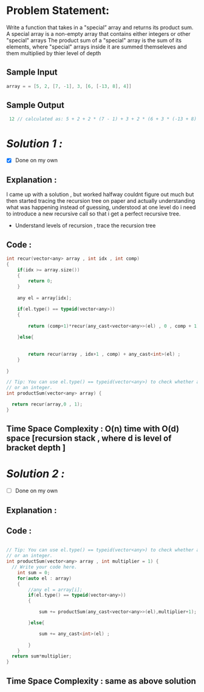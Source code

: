 # Problem Statement:

Write a function that takes in a "special” array and returns its product sum. A special array is a
non-empty array that contains either integers or other "special" arrays The product sum of a
"special" array is the sum of its elements, where "special" arrays inside it are summed themseleves and them multiplied by thier level of depth

## Sample Input

```cpp
array = = [5, 2, [7, -1], 3, [6, [-13, 8], 4]]
```

## Sample Output

```cpp
 12 // calculated as: 5 + 2 + 2 * (7 - 1) + 3 + 2 * (6 + 3 * (-13 + 8) + 4)
```

# *Solution 1 :*

- [x]  Done on my own

## Explanation :

I came up with a solution , but worked halfway couldnt figure out much but then started tracing the recursion tree on paper and actually understanding what was happening instead of guessing, understood at one level do i need to introduce a new recursive call so that i get a perfect recursive tree.

- Understand levels of recursion , trace the recursion tree

## Code :

```cpp
int recur(vector<any> array , int idx , int comp)
{
	if(idx >= array.size())
	{
		return 0;
	}
	
	any el = array[idx];

	if(el.type() == typeid(vector<any>))
	{
		
		return (comp+1)*recur(any_cast<vector<any>>(el) , 0 , comp + 1) + recur(array , idx+1 , comp);
		
	}else{
		
		
		return recur(array , idx+1 , comp) + any_cast<int>(el) ;
	}
	
}

// Tip: You can use el.type() == typeid(vector<any>) to check whether an item is a list
// or an integer.
int productSum(vector<any> array) {

  return recur(array,0 , 1);
}
```

## Time Space Complexity : O(n) time with O(d) space [recursion stack , where d is level of bracket depth ]

# *Solution 2 :*

- [ ]  Done on my own

## Explanation :

## Code :

```cpp

// Tip: You can use el.type() == typeid(vector<any>) to check whether an item is a list
// or an integer.
int productSum(vector<any> array , int multiplier = 1) {
  // Write your code here.
	int sum = 0;
	for(auto el : array)
	{
		//any el = array[i];
		if(el.type() == typeid(vector<any>))
		{

			sum += productSum(any_cast<vector<any>>(el),multiplier+1);

		}else{

			sum += any_cast<int>(el) ;
			
		}
	}
  return sum*multiplier;
}
```

## Time Space Complexity : same as above solution